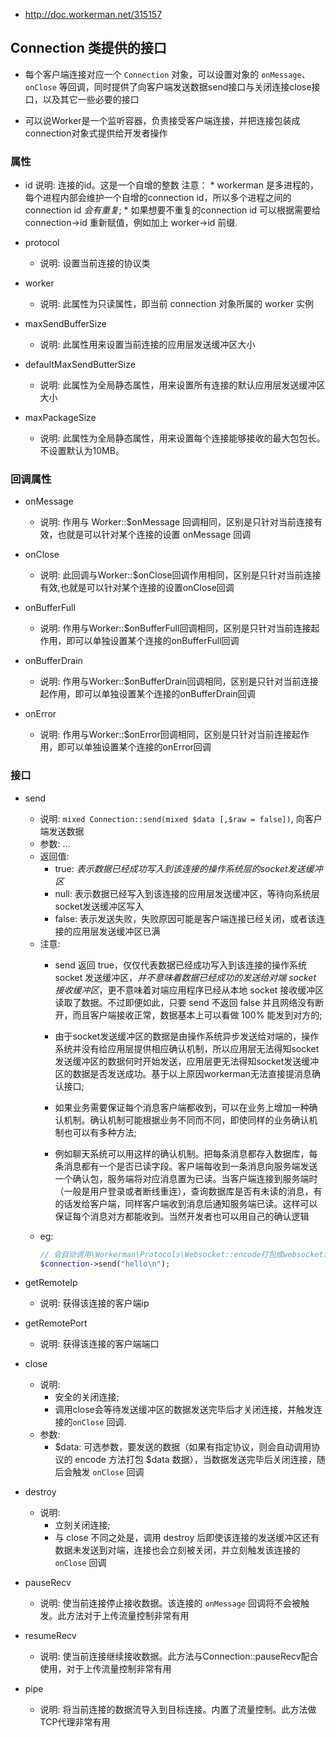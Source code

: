 * http://doc.workerman.net/315157

## Connection 类提供的接口
* 每个客户端连接对应一个 `Connection` 对象，可以设置对象的 `onMessage`、`onClose` 等回调，同时提供了向客户端发送数据send接口与关闭连接close接口，以及其它一些必要的接口

* 可以说Worker是一个监听容器，负责接受客户端连接，并把连接包装成connection对象式提供给开发者操作


### 属性
* id
    说明: 连接的id。这是一个自增的整数
    注意：
        * workerman 是多进程的，每个进程内部会维护一个自增的connection id，所以多个进程之间的connection id *会有重复*;
        * 如果想要不重复的connection id 可以根据需要给 connection->id 重新赋值，例如加上 worker->id 前缀.

* protocol
    * 说明: 设置当前连接的协议类

* worker
    * 说明: 此属性为只读属性，即当前 connection 对象所属的 worker 实例

* maxSendBufferSize
    * 说明: 此属性用来设置当前连接的应用层发送缓冲区大小

* defaultMaxSendButterSize
    * 说明: 此属性为全局静态属性，用来设置所有连接的默认应用层发送缓冲区大小

* maxPackageSize
    * 说明: 此属性为全局静态属性，用来设置每个连接能够接收的最大包包长。不设置默认为10MB。


### 回调属性
* onMessage
    * 说明: 作用与 Worker::$onMessage 回调相同，区别是只针对当前连接有效，也就是可以针对某个连接的设置 onMessage 回调

* onClose
    * 说明: 此回调与Worker::$onClose回调作用相同，区别是只针对当前连接有效,也就是可以针对某个连接的设置onClose回调

* onBufferFull
    * 说明: 作用与Worker::$onBufferFull回调相同，区别是只针对当前连接起作用，即可以单独设置某个连接的onBufferFull回调

* onBufferDrain
    * 说明: 作用与Worker::$onBufferDrain回调相同，区别是只针对当前连接起作用，即可以单独设置某个连接的onBufferDrain回调

* onError
    * 说明: 作用与Worker::$onError回调相同，区别是只针对当前连接起作用，即可以单独设置某个连接的onError回调


### 接口
* send  
    * 说明: `mixed Connection::send(mixed $data [,$raw = false])`, 向客户端发送数据
    * 参数: ...
    * 返回值:
        * true: _表示数据已经成功写入到该连接的操作系统层的socket发送缓冲区_
        * null: 表示数据已经写入到该连接的应用层发送缓冲区，等待向系统层socket发送缓冲区写入
        * false: 表示发送失败，失败原因可能是客户端连接已经关闭，或者该连接的应用层发送缓冲区已满
    * 注意:
        * send 返回 true，仅仅代表数据已经成功写入到该连接的操作系统 socket 发送缓冲区，_并不意味着数据已经成功的发送给对端 socket 接收缓冲区_，更不意味着对端应用程序已经从本地 socket 接收缓冲区读取了数据。不过即便如此，只要 send 不返回 false 并且网络没有断开，而且客户端接收正常，数据基本上可以看做 100% 能发到对方的;
        
        * 由于socket发送缓冲区的数据是由操作系统异步发送给对端的，操作系统并没有给应用层提供相应确认机制，所以应用层无法得知socket发送缓冲区的数据何时开始发送，应用层更无法得知socket发送缓冲区的数据是否发送成功。基于以上原因workerman无法直接提消息确认接口;

        * 如果业务需要保证每个消息客户端都收到，可以在业务上增加一种确认机制。确认机制可能根据业务不同而不同，即使同样的业务确认机制也可以有多种方法;

        * 例如聊天系统可以用这样的确认机制。把每条消息都存入数据库，每条消息都有一个是否已读字段。客户端每收到一条消息向服务端发送一个确认包，服务端将对应消息置为已读。当客户端连接到服务端时（一般是用户登录或者断线重连），查询数据库是否有未读的消息，有的话发给客户端，同样客户端收到消息后通知服务端已读。这样可以保证每个消息对方都能收到。当然开发者也可以用自己的确认逻辑
    * eg:
        ```php
        // 会自动调用\Workerman\Protocols\Websocket::encode打包成websocket协议数据后发送
        $connection->send("hello\n");
        ```  

* getRemoteIp
    * 说明: 获得该连接的客户端ip

* getRemotePort
    * 说明: 获得该连接的客户端端口

* close
    * 说明:
        * 安全的关闭连接;
        * 调用close会等待发送缓冲区的数据发送完毕后才关闭连接，并触发连接的`onClose` 回调.
    * 参数:
        * $data: 可选参数，要发送的数据（如果有指定协议，则会自动调用协议的 encode 方法打包 $data 数据），当数据发送完毕后关闭连接，随后会触发 `onClose` 回调

* destroy
    * 说明:
        * 立刻关闭连接;
        * 与 close 不同之处是，调用 destroy 后即使该连接的发送缓冲区还有数据未发送到对端，连接也会立刻被关闭，并立刻触发该连接的 `onClose` 回调

* pauseRecv
    * 说明: 使当前连接停止接收数据。该连接的 `onMessage` 回调将不会被触发。此方法对于上传流量控制非常有用

* resumeRecv
    * 说明: 使当前连接继续接收数据。此方法与Connection::pauseRecv配合使用，对于上传流量控制非常有用

* pipe
    * 说明: 将当前连接的数据流导入到目标连接。内置了流量控制。此方法做TCP代理非常有用
